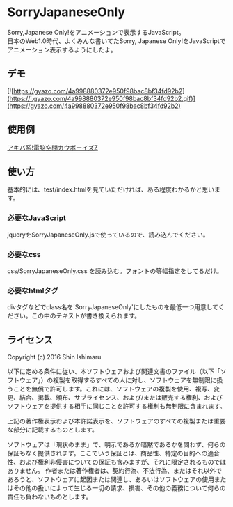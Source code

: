 # SorryJapaneseOnly
Sorry,Japanese Only!をアニメーションで表示するJavaScript。  
日本のWeb1.0時代、よくみんな書いてたSorry, Japanese Only!をJavaScriptでアニメーション表示するようにしたよ。  
  
## デモ
[![https://gyazo.com/4a998880372e950f98bac8bf34fd92b2](https://i.gyazo.com/4a998880372e950f98bac8bf34fd92b2.gif)](https://gyazo.com/4a998880372e950f98bac8bf34fd92b2)
  
## 使用例
[アキバ系!電脳空間カウボーイズZ](http://keith.weblogs.jp/cyberspace/)

## 使い方
基本的には、test/index.htmlを見ていただければ、ある程度わかるかと思います。  
  
### 必要なJavaScript
<script type="text/javascript" src="http://code.jquery.com/jquery-3.1.0.min.js"></script>  
<script type="text/javascript" src="../src/SorryJapaneseOnly.js"></script>  
jqueryをSorryJapaneseOnly.jsで使っているので、読み込んでください。  
  
### 必要なcss
<link rel="stylesheet" href="../css/SorryJapaneseOnly.css" type="text/css" media="screen" />  
css/SorryJapaneseOnly.css を読み込む。フォントの等幅指定をしてるだけ。  
  
### 必要なhtmlタグ  
<div class='SorryJapaneseOnly'></div>
divタグなどでclass名を'SorryJapaneseOnly'にしたものを最低一つ用意してください。この中のテキストが書き換えられます。  
  
## ライセンス
Copyright (c) 2016 Shin Ishimaru  
  
以下に定める条件に従い、本ソフトウェアおよび関連文書のファイル（以下「ソフトウェア」）の複製を取得するすべての人に対し、ソフトウェアを無制限に扱うことを無償で許可します。これには、ソフトウェアの複製を使用、複写、変更、結合、掲載、頒布、サブライセンス、および/または販売する権利、およびソフトウェアを提供する相手に同じことを許可する権利も無制限に含まれます。  
  
上記の著作権表示および本許諾表示を、ソフトウェアのすべての複製または重要な部分に記載するものとします。  
  
ソフトウェアは「現状のまま」で、明示であるか暗黙であるかを問わず、何らの保証もなく提供されます。ここでいう保証とは、商品性、特定の目的への適合性、および権利非侵害についての保証も含みますが、それに限定されるものではありません。 作者または著作権者は、契約行為、不法行為、またはそれ以外であろうと、ソフトウェアに起因または関連し、あるいはソフトウェアの使用またはその他の扱いによって生じる一切の請求、損害、その他の義務について何らの責任も負わないものとします。  

